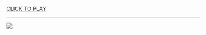 
<a href="https://premium76.site?title=unblocked_games_grand_theft_auto&ref=13M">CLICK TO PLAY</a></h3>
<hr>

<a href="https://premium76.site?title=unblocked_games_grand_theft_auto&ref=13M"><img src="https://clearcache.store/games.png"></a>


